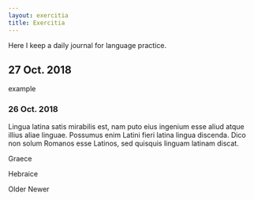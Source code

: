 ```yaml
---
layout: exercitia
title: Exercitia
---
```


Here I keep a daily journal for language practice.

## 27 Oct. 2018
example

### 26 Oct. 2018
Lingua latina satis mirabilis est, nam puto eius ingenium esse aliud atque illius aliae linguae. Possumus enim Latini fieri latina lingua discenda. Dico non solum Romanos esse Latinos, sed quisquis linguam latinam discat.

Graece

Hebraice

<div class="pagination">
    <span class="pagination-item older">Older</span>
    <span class="pagination-item newer">Newer</span>
</div>